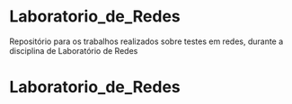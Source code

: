 # Laboratorio_de_Redes
Repositório para os trabalhos realizados sobre testes em redes, durante a disciplina de Laboratório de Redes
# Laboratorio_de_Redes
